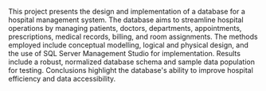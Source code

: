 This project presents the design and implementation of a database for a hospital management system. The database aims to streamline hospital operations by managing patients, doctors, departments, appointments, prescriptions, medical records, billing, and room assignments. The methods employed include conceptual modelling, logical and physical design, and the use of SQL Server Management Studio for implementation. Results include a robust, normalized database schema and sample data population for testing. Conclusions highlight the database's ability to improve hospital efficiency and data accessibility.
